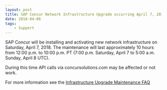 ```yaml
---
layout: post
title: SAP Concur Network Infrastructure Upgrade occurring April 7, 2018
date: 2018-04-06
tags:
    - Support
---
```

SAP Concur will be installing and activating new network infrastructure on Saturday, April 7, 2018. The maintenance will last approximately 10 hours from 12:00 p.m. to 10:00 p.m. PT (7:00 p.m. Saturday, April 7 to 5:00 a.m. Sunday, April 8 UTC).

During this time API calls via concursolutions.com may be affected or not work.

For more information see the [Infrastructure Upgrade Maintenance FAQ](http://assets.concur.com/concurtraining/maintenance/Infrastructure_Upgrade_Maintenance_FAQ_3.16.18.pdf)
